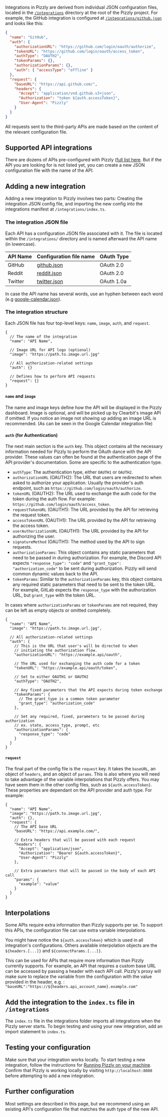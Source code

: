 Integrations in Pizzly are derived from individual JSON configuration files, located in the [`/integrations`](https://github.com/Bearer/Pizzly/tree/master/integrations) directory at the root of the Pizzly project. For example, the GitHub integration is configured at [`/integrations/github.json`](https://github.com/Bearer/Pizzly/blob/master/integrations/github.json) and looks like this:

```json
{
  "name": "GitHub",
  "auth": {
    "authorizationURL": "https://github.com/login/oauth/authorize",
    "tokenURL": "https://github.com/login/oauth/access_token",
    "authType": "OAUTH2",
    "tokenParams": {},
    "authorizationParams": {},
    "auth": { "accessType": "offline" }
  },
  "request": {
    "baseURL": "https://api.github.com/",
    "headers": {
      "Accept": "application/vnd.github.v3+json",
      "Authorization": "token ${auth.accessToken}",
      "User-Agent": "Pizzly"
    }
  }
}
```

All requests sent to the third-party APIs are made based on the content of the relevant configuration file.

## Supported API integrations

There are dozens of APIs pre-configured with Pizzly ([full list here](/docs/supported-apis.md). But if the API you are looking for is not listed yet, you can create a new JSON configuration file with the name of the API.

## Adding a new integration

Adding a new integration to Pizzly involves two parts: Creating the integration JSON config file, and importing the new config into the integrations manifest at `/integrations/index.ts`.

### The integration JSON file

Each API has a configuration JSON file associated with it. The file is located within the `/integrations/` directory and is named afterward the API name (in lowercase).

| API Name | Configuration file name                                                                | OAuth Type |
| -------- | -------------------------------------------------------------------------------------- | ---------- |
| GitHub   | [github.json](https://github.com/Bearer/Pizzly/blob/master/integrations/github.json)   | OAuth 2.0  |
| Reddit   | [reddit.json](https://github.com/Bearer/Pizzly/blob/master/integrations/reddit.json)   | OAuth 2.0  |
| Twitter  | [twitter.json](https://github.com/Bearer/Pizzly/blob/master/integrations/twitter.json) | OAuth 1.0a |

In case the API name has several words, use an hyphen between each word (e.g [google-calendar.json](https://github.com/Bearer/Pizzly/blob/master/integrations/google-calendar.json)).

### The integration structure

Each JSON file has four top-level keys: `name`, `image`, `auth`, and `request`.

```jsonc
{
  // The name of the integration
  "name": "API Name",

  // Image URL for API logo (optional)
  "image": "https://path.to.image.url.jpg"

  // All authorization-related settings
  "auth": {}

  // Defines how to perform API requests
  "request": {}
}
```

#### `name` and `image`

The name and image keys define how the API will be displayed in the Pizzly dashboard. Image is optional, and will be picked up by Clearbit's image API if omitted. If you notice an image not showing up adding an image URL is recommended. (As can be seen in the Google Calendar integration file)

#### `auth` (for Authentication)

The next main section is the `auth` key. This object contains all the necessary information needed for Pizzly to perform the OAuth dance with the API provider. These values can often be found at the authentication page of the API provider's documentation. Some are specific to the authentication type.

- `authType`: The authentication type, either `OAUTH1` or `OAUTH2`.
- `authorizationURL` (OAUTH2): The URL that users are redirected to when asked to authorize your application. Usually the provider's auth endpoint, such as `https://github.com/login/oauth/authorize`.
- `tokenURL` (OAUTH2): The URL used to exchange the auth code for the token during the auth flow. For example: `https://github.com/login/oauth/access_token`.
- `requestTokenURL` (OAUTH1): The URL provided by the API for retrieving the request token.
- `accessTokenURL` (OAUTH1): The URL provided by the API for retrieving the access token.
- `userAuthorizationURL` (OAUTH1): The URL provided by the API for authorizing the user.
- `signatureMethod` (OAUTH1): The method used by the API to sign requests.
- `authorizationParams`: This object contains any static parameters that need to be passed in during authorization. For example, the Discord API expects `"response_type": "code"` and `"grant_type": "authorization_code"` to be sent during authorization. Pizzly will send common dynamic values back to the API.
- `tokenParams`: Similar to the `authorizationParams` key, this object contains any required static parameters that need to be sent to the token URL. For example, GitLab expects the `response_type` with the authorization URL, but `grant_type` with the token URL.

In cases where `authorizationParams` or `tokenParams` are not required, they can be left as empty objects or omitted completely.

```jsonc
{
  "name": "API Name",
  "image": "https://path.to.image.url.jpg",

  // All authorization-related settings
  "auth": {
    // This is the URL that user's will be directed to when
    // initiating the authorization flow.
    "authorizationURL": "https://example.api/oauth",

    // The URL used for exchanging the auth code for a token
    "tokenURL": "https://example.api/oauth/token",

    // Set to either OAUTH1 or OAUTH2
    "authType": "OAUTH2",

    // Any fixed parameters that the API expects during token exchange
    "tokenParams": {
      // The grant_type is a common token parameter
      "grant_type": "authorization_code"
    },

    // Set any required, fixed, parameters to be passed during authorization
    // ex. state, access_type, prompt, etc
    "authorizationParams": {
      "response_type": "code"
    }
  }
}
```

#### `request`

The final part of the config file is the `request` key. It takes the `baseURL`, an object of `headers`, and an object of `params`. This is also where you will need to take advantage of the variable interpolations that Pizzly offers. You may have seem them in the other config files, such as `${auth.accessToken}`. These properties are dependant on the API provider and auth type. For example:

```jsonc
{
  "name": "API Name",
  "image": "https://path.to.image.url.jpg",
  "auth": {},
  "request": {
    // The API base URL
    "baseURL": "https://api.example.com/",

    // Extra headers that will be passed with each request
    "headers": {
      "Accept": "application/json",
      "Authorization": "Bearer ${auth.accessToken}",
      "User-Agent": "Pizzly"
    },

    // Extra parameters that will be passed in the body of each API call
    "params": {
      "example": "value"
    }
  }
}
```

## Interpolations

Some APIs require extra information than Pizzly supports per se. To support this APIs, the configuration file can use extra variable interpolations.

You might have notice the `${auth.accessToken}` which is used in all integration's configurations. Others available interpolation objects are the `${headers.[...]}` and `${connectParams.[...]}`.

This can be used for APIs that require more information than Pizzly currently supports. For example, an API that requires a custom base URL can be accessed by passing a header with each API call. Pizzly's proxy will make sure to replace the variable from the configuration with the value provided in the header, e.g. : `"baseURL":"https://${headers.api_account_name}.example.com"`

## Add the integration to the `index.ts` file in `/integrations`

The `index.ts` file in the integrations folder imports all integrations when the Pizzly server starts. To begin testing and using your new integration, add an import statement to `index.ts`.

## Testing your configuration

Make sure that your integration works locally. To start testing a new integration, follow the instructions for [Running Pizzly on your machine](/docs/readme.md). Confirm that Pizzly is working locally by visiting `http://localhost:8080` before attempting to add a new integration.

## Further configuration

Most settings are described in this page, but we recommend using an existing API's configuration file that matches the auth type of the new API.
